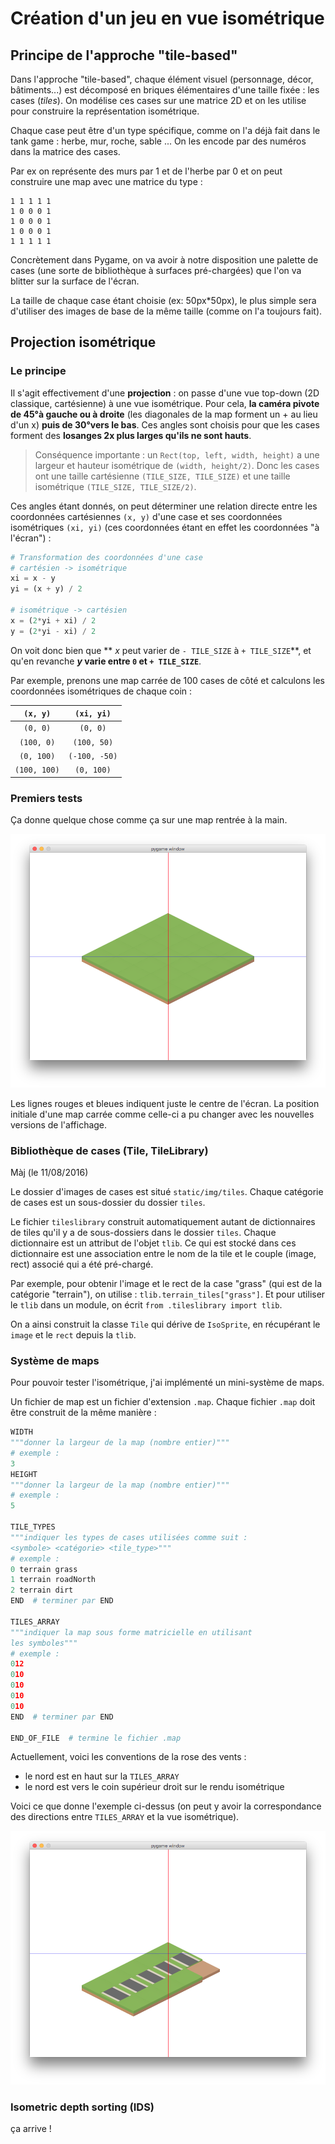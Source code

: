 # Création d'un jeu en vue isométrique

## Principe de l'approche "tile-based"

Dans l'approche "tile-based", chaque élément visuel (personnage, décor, bâtiments...) est décomposé en briques élémentaires d'une taille fixée : les cases (_tiles_). On modélise ces cases sur une matrice 2D et on les utilise pour construire la représentation isométrique.

Chaque case peut être d'un type spécifique, comme on l'a déjà fait dans le tank game : herbe, mur, roche, sable ... On les encode par des numéros dans la matrice des cases.

Par ex on représente des murs par 1 et de l'herbe par 0 et on peut construire une map avec une matrice du type :

```
1 1 1 1 1
1 0 0 0 1
1 0 0 0 1
1 0 0 0 1
1 1 1 1 1
```

Concrètement dans Pygame, on va avoir à notre disposition une palette de cases (une sorte de bibliothèque à surfaces pré-chargées) que l'on va blitter sur la surface de l'écran.

La taille de chaque case étant choisie (ex: 50px*50px), le plus simple sera d'utiliser des images de base de la même taille (comme on l'a toujours fait).

## Projection isométrique

### Le principe

Il s'agit effectivement d'une **projection** : on passe d'une vue top-down (2D classique, cartésienne) à une vue isométrique. Pour cela, **la caméra pivote de 45°à gauche ou à droite** (les diagonales de la map forment un + au lieu d'un x) **puis de 30°vers le bas**. Ces angles sont choisis pour que les cases forment des **losanges 2x plus larges qu'ils ne sont hauts**.

> Conséquence importante : un `Rect(top, left, width, height)` a une largeur et hauteur isométrique de `(width, height/2)`. Donc les cases ont une taille cartésienne `(TILE_SIZE, TILE_SIZE)` et une taille isométrique `(TILE_SIZE, TILE_SIZE/2)`.

Ces angles étant donnés, on peut déterminer une relation directe entre les coordonnées cartésiennes `(x, y)` d'une case et ses coordonnées isométriques `(xi, yi)` (ces coordonnées étant en effet les coordonnées "à l'écran") :

```python
# Transformation des coordonnées d'une case
# cartésien -> isométrique
xi = x - y
yi = (x + y) / 2

# isométrique -> cartésien
x = (2*yi + xi) / 2
y = (2*yi - xi) / 2
```

On voit donc bien que ** $x$ peut varier de `- TILE_SIZE` à `+ TILE_SIZE`**, et qu'en revanche **$y$ varie entre `0` et `+ TILE_SIZE`**.

Par exemple, prenons une map carrée de 100 cases de côté et calculons les coordonnées isométriques de chaque coin :


| `(x, y)` | `(xi, yi)` |
|:----------:|:----------:|
|`(0, 0)`| `(0, 0)`|
|`(100, 0)`|`(100, 50)`|
|`(0, 100)`|`(-100, -50)`|
|`(100, 100)`|`(0, 100)`|

### Premiers tests

Ça donne quelque chose comme ça sur une map rentrée à la main.

![](img/test1.png)

Les lignes rouges et bleues indiquent juste le centre de l'écran. La position initiale d'une map carrée comme celle-ci a pu changer avec les nouvelles versions de l'affichage.

### Bibliothèque de cases (Tile, TileLibrary)

Màj (le 11/08/2016)

Le dossier d'images de cases est situé `static/img/tiles`. Chaque catégorie de cases est un sous-dossier du dossier `tiles`.

Le fichier `tileslibrary` construit automatiquement autant de dictionnaires de tiles qu'il y a de sous-dossiers dans le dossier `tiles`. Chaque dictionnaire est un attribut de l'objet `tlib`. Ce qui est stocké dans ces dictionnaire est une association entre le nom de la tile et le couple (image, rect) associé qui a été pré-chargé.

Par exemple, pour obtenir l'image et le rect de la case "grass" (qui est de la catégorie "terrain"), on utilise : `tlib.terrain_tiles["grass"]`. Et pour utiliser le `tlib` dans un module, on écrit `from .tileslibrary import tlib`.

On a ainsi construit la classe `Tile` qui dérive de `IsoSprite`, en récupérant le `image` et le `rect` depuis la `tlib`.

### Système de maps

Pour pouvoir tester l'isométrique, j'ai implémenté un mini-système de maps.

Un fichier de map est un fichier d'extension `.map`. Chaque fichier `.map` doit être construit de la même manière :

```python
WIDTH
"""donner la largeur de la map (nombre entier)"""
# exemple :
3
HEIGHT
"""donner la largeur de la map (nombre entier)"""
# exemple :
5

TILE_TYPES
"""indiquer les types de cases utilisées comme suit :
<symbole> <catégorie> <tile_type>"""
# exemple :
0 terrain grass
1 terrain roadNorth
2 terrain dirt
END  # terminer par END

TILES_ARRAY
"""indiquer la map sous forme matricielle en utilisant
les symboles"""
# exemple :
012
010
010
010
010
END  # terminer par END

END_OF_FILE  # termine le fichier .map
```

Actuellement, voici les conventions de la rose des vents :

- le nord est en haut sur la `TILES_ARRAY`
- le nord est vers le coin supérieur droit sur le rendu isométrique

Voici ce que donne l'exemple ci-dessus (on peut y avoir la correspondance des directions entre `TILES_ARRAY` et la vue isométrique).

![](img/docmap.png)

### Isometric depth sorting (IDS)

ça arrive !
